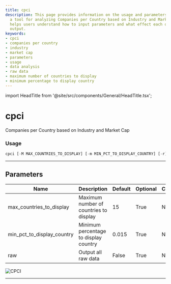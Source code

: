 ```yaml
---
title: cpci
description: This page provides information on the usage and parameters of 'cpci',
  a tool for analyzing Companies per Country based on Industry and Market Cap. It
  helps users understand how to input parameters and what effect each one has on the
  output.
keywords:
- cpci
- companies per country
- industry
- market cap
- parameters
- usage
- data analysis
- raw data
- maximum number of countries to display
- minimum percentage to display country
---
```


import HeadTitle from '@site/src/components/General/HeadTitle.tsx';

<HeadTitle title="cpci - Sia - Stocks - Reference | OpenBB Terminal Docs" />

# cpci

Companies per Country based on Industry and Market Cap

### Usage

```python
cpci [-M MAX_COUNTRIES_TO_DISPLAY] [-m MIN_PCT_TO_DISPLAY_COUNTRY] [-r]
```

---

## Parameters

| Name | Description | Default | Optional | Choices |
| ---- | ----------- | ------- | -------- | ------- |
| max_countries_to_display | Maximum number of countries to display | 15 | True | None |
| min_pct_to_display_country | Minimum percentage to display country | 0.015 | True | None |
| raw | Output all raw data | False | True | None |

![CPCI](https://user-images.githubusercontent.com/46355364/153896041-d66b4002-554d-47af-91d8-9a79824a6ccd.png)

---
